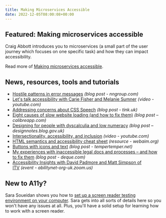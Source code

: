 ```yaml
---
title: Making Microservices Accessible
date: 2022-12-05T08:00:08+00:00
---
```


## Featured: Making microservices accessible

Craig Abbott introduces you to microservices (a small part of the user journey which focuses on one specific task) and how they can impact accessibility.

Read more of [Making microservices accessible](https://www.craigabbott.co.uk/blog/making-microservices-accessible).

## News, resources, tools and tutorials

- [Hostile patterns in error messages](https://www.nngroup.com/articles/hostile-error-messages/) *(blog post - nngroup.com)*
- [Let's talk accessibility with Carie Fisher and Melanie Sumner](https://www.youtube.com/watch?v=xvGDgDRWl_E) *(video - youtube.com)*
- [Addressing concerns about CSS Speech](https://tink.uk/addressing-concerns-about-css-speech/) *(blog post - tink.uk)*
- [Eight causes of slow website loading (and how to fix them)](https://calibreapp.com/blog/causes-of-slow-websites) *(blog post – calibreapp.com)*
- [Designing for people with dyscalculia and low numeracy](https://designnotes.blog.gov.uk/2022/11/28/designing-for-people-with-dyscalculia-and-low-numeracy/) *(blog post – designnotes.blog.gov.uk)*
- [Intersectionality, accessibility, and inclusion](https://www.youtube.com/watch?v=GW_u-WXAAoA) *(video - youtube.com)*
- [HTML semantics and accessibility cheat sheet](https://webaim.org/resources/htmlcheatsheet/) *(resource - webaim.org)*
- [Buttons with icons and text](https://www.tempertemper.net/blog/buttons-with-icons-and-text) *(blog post - tempertemper.net)*
- [My experiences with inaccessible legal docs and processes – and how to fix them](https://www.deque.com/blog/inaccessible-legal-docs-esign-processes/) *(blog post - deque.com)*
- [Accessibility Insights with David Padmore and Matt Simpson of ITV](https://abilitynet-org-uk.zoom.us/webinar/register/4916693669526/WN_P1ZDQ26qQHqW3r6tsByypA) *(event - abilitynet-org-uk.zoom.us)*

## New to A11y?

Sara Soueidan shows you how to [set up a screen reader testing environment on your computer](https://www.sarasoueidan.com/blog/testing-environment-setup/). Sara gets into all sorts of details here so you won't have any issues at all. Plus, you'll have a solid setup for learning how to work with a screen reader.
